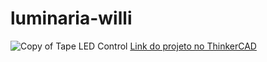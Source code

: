 # luminaria-willi
![Copy of Tape LED Control](https://github.com/user-attachments/assets/caa9cda3-f01c-4b2c-9020-c72f361fd676)
[Link do projeto no ThinkerCAD](https://www.tinkercad.com/things/1NH6diE3cxI-luminaria-willi?sharecode=A3rBmN7guzd8nXT2xHR7cx1_pJKYyPH5a22X-nN6EYo)
